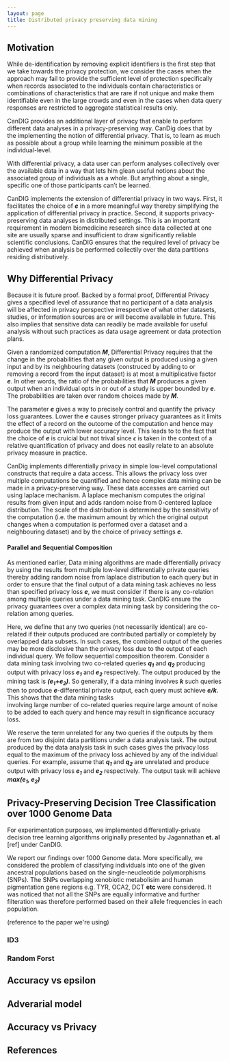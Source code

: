 ```yaml
---
layout: page
title: Distributed privacy preserving data mining
---
```





## Motivation
While de-identification by removing explicit identifiers is the first step that we take towards the privacy protection, we consider the cases when the approach may fail to provide the sufficient level of protection specifically when records associated to the individuals contain characteristics or combinations of characteristics that are rare if not unique and make them identifiable even in the large crowds and even in the cases when data query responses are restricted to aggregate statistical results only.

CanDIG provides an additional layer of privacy that enable to perform different data analyses in a privacy-preserving way. CanDig does that by the implementing the notion of differential privacy. That is, to learn as much as possible about a group while learning the minimum possible at the individual-level. 

With differential privacy, a data user can perform analyses collectively over the available data in a way that lets him glean useful notions about the associated group of individuals as a whole. But anything about a single, specific one of those participants can’t be learned.

CanDIG implements the extension of differential privacy in two ways. First, it facilitates the choice of **_e_** in a more meaningful way thereby simplifying the application of differential privacy in practice. Second, it supports privacy-preserving data analyses in distributed settings. This is an important requirement in modern biomedicine research since data collected at one site are usually sparse and insufficient to draw significantly reliable scientific conclusions. CanDIG ensures that the required level of privacy be achieved when analysis be performed collectily over the data partitions residing distributively.   

## Why Differential Privacy
Because it is future proof. Backed by a formal proof, Differential Privacy gives a specified level of assurance that no participant of a data analysis will be affected in privacy perspective irrespective of what other datasets, studies, or information sources are or will become available in future. This also implies that sensitive data can readily be made available for useful analysis without such practices as data usage agreement or data protection plans.      

Given a randomized computation **_M_**, Differential Privacy requires that the change in the probabilities that any given output is produced using a given input and by its neighbouring datasets (construced by adding to or removing a record from the input dataset) is at most a multiplicative factor **_e_**. In other words, the ratio of the probabilities that **_M_** produces a given output when an individual opts in or out of a study is upper bounded by **_e_**. The probabilities are taken over random choices made by **_M_**. 

The parameter **_e_** gives a way to precisely control and quantify the privacy loss guarantees. Lower the **_e_** causes stronger privacy guarantees as it limits the effect of a record  on the outcome of the computation and hence may produce the output with lower accuracy level. This leads to to the fact that the choice of **_e_** is cruicial but not trival since $\epsilon$ is taken in the context of a relative quantification of privacy and does not easily relate to an absolute privacy measure in practice. 

CanDig implements differentially privacy in simple low-level computational constructs that require a data access. This allows the privacy loss over multiple computations be quantified and hence complex data mining can be made in a privacy-preserving way. These data accesses are carried out using laplace mechanism. A laplace mechanism computes the original results from given input and adds random noise from 0-centered laplace distribution. The scale of the distribution is determined by the sensitivity of the computation (i.e. the maximum amount by which the original output changes when a computation is performed over a dataset and a neighbouring dataset) and by the choice of privacy settings **_e_**.    

#### Parallel and Sequential Composition 
As mentioned earlier, Data mining algorithms are made differentially privacy by using the results from multiple low-level differentially private queries thereby adding random noise from laplace distribution to each query but in order to ensure that the final output of a data mining task achieves no less than specified privacy loss **_e_**, we must consider if there is any co-relation among multiple queries under a data mining task. CanDIG ensure the privacy guarantees over a complex data mining task by considering the co-relation among queries.     

Here, we define that any two queries (not necessarily identical) are co-related if their outputs produced are contributed partially or completely by overlapped data subsets. In such cases, the combined output of the queries may be more disclosive than the privacy loss due to the output of each individual query. We follow sequential composition theorem. Consider a data mining task involving two co-related queries **_q<sub>1</sub>_** and **_q<sub>2</sub>_** producing output with privacy loss **_e<sub>1</sub>_** and **_e<sub>2</sub>_** respectively. The output produced by the mining task is **_(e<sub>1</sub>+e<sub>2</sub>)_**. So generally, if a data mining involves **_k_** such queries then to produce **_e_**-differential private output, each query must achieve **_e/k_**. This shows that the data mining tasks  
involving large number of co-related queries require large amount of noise to be added to each query and hence may result in significance accuracy loss. 

We reserve the term unrelated for any two queries if the outputs by them are from two disjoint data partitions under a data analysis task. The output produced by the data analysis task in such cases gives the privacy loss equal to the maximum of the privacy loss achieved by any of the individual queries. For example, assume that **_q<sub>1</sub>_** and **_q<sub>2</sub>_** are unrelated and produce output with privacy loss **_e<sub>1</sub>_** and **_e<sub>2</sub>_** respectively. The output task will achieve **_max(e<sub>1</sub>, e<sub>2</sub>)_** 

## Privacy-Preserving Decision Tree Classification over 1000 Genome Data
For experimentation purposes, we implemented differentially-private decision tree learning algorithms originally presented by Jagannathan **et. al** [ref] under CanDIG. 

We report our findings over 1000 Genome data. More specifically, we considered the problem of classifying individuals into one of the given ancestral populations based on the single-neucleotide polymorphisms (SNPs). The SNPs overlapping xenobiotic metabolisim and human pigmentation gene regions e.g. TYR, OCA2, DCT **etc** were considered. It was noticed that not all the SNPs are equally informative and further filteration was therefore performed based on their allele frequencies in each population.   
 


(reference to the paper we're using)

### ID3

### Random Forst

## Accuracy vs epsilon

## Adverarial model

## Accuracy vs Privacy

## References
